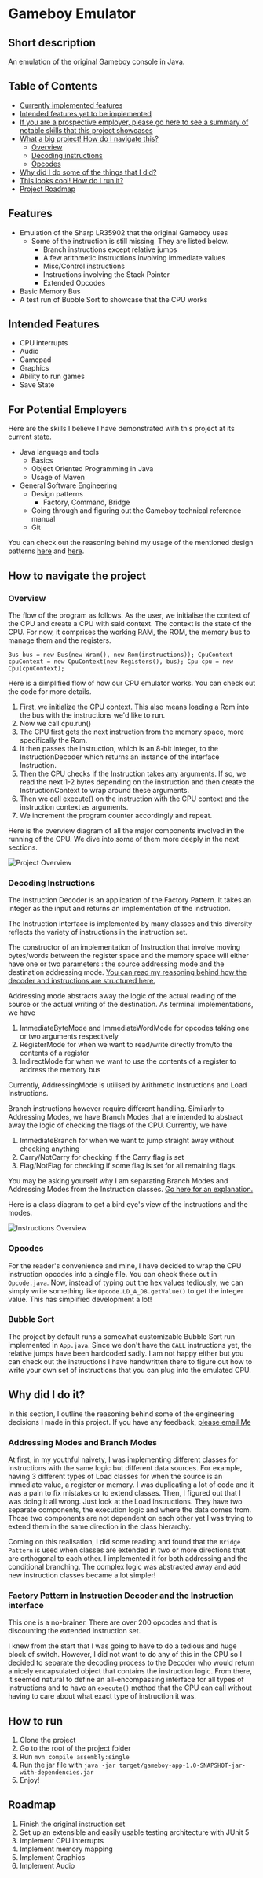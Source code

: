 # Gameboy Emulator

## Short description
An emulation of the original Gameboy console in Java.

## Table of Contents
- [Currently implemented features](#features)
- [Intended features yet to be implemented](#intended-features)
- [If you are a prospective employer, please go here to see a summary of notable skills that this project showcases](#for-potential-employers)
- [What a big project! How do I navigate this?](#how-to-navigate-the-project)
  + [Overview](#overview)
  + [Decoding instructions](#decoding-instructions)
  + [Opcodes](#opcodes)
- [Why did I do some of the things that I did?](#why-did-I-do-it?)
- [This looks cool! How do I run it?](#how-to-run)
- [Project Roadmap](#roadmap)

## Features
- Emulation of the Sharp LR35902 that the original Gameboy uses
  + Some of the instruction is still missing. They are listed below.
    - Branch instructions except relative jumps
    - A few arithmetic instructions involving immediate values
    - Misc/Control instructions
    - Instructions involving the Stack Pointer
    - Extended Opcodes
- Basic Memory Bus
- A test run of Bubble Sort to showcase that the CPU works

## Intended Features
- CPU interrupts
- Audio
- Gamepad
- Graphics
- Ability to run games
- Save State

## For Potential Employers
Here are the skills I believe I have demonstrated with this project at its current state.
- Java language and tools
  + Basics
  + Object Oriented Programming in Java
  + Usage of Maven
- General Software Engineering
  + Design patterns
    - Factory, Command, Bridge
  + Going through and figuring out the Gameboy technical reference manual
  + Git

You can check out the reasoning behind my usage of the mentioned design patterns [here](#addressing-modes-and-branch-modes) and [here](#factory-pattern-in-instruction-decoder-and-the-instruction-interface).

## How to navigate the project
### Overview
The flow of the program as follows.
As the user, we initialise the context of the CPU and create a CPU with said context.
The context is the state of the CPU. For now, it comprises the working RAM, the ROM, the memory bus to manage them and the registers.

`
Bus bus = new Bus(new Wram(), new Rom(instructions));
CpuContext cpuContext = new CpuContext(new Registers(), bus);
Cpu cpu = new Cpu(cpuContext);
`

Here is a simplified flow of how our CPU emulator works. You can check out the code for more details.

1. First, we initialize the CPU context. This also means loading a Rom into the bus with the instructions we'd like to run.
2. Now we call cpu.run()
3. The CPU first gets the next instruction from the memory space, more specifically the Rom.
4. It then passes the instruction, which is an 8-bit integer, to the InstructionDecoder which returns an instance of the interface Instruction.
5. Then the CPU checks if the Instruction takes any arguments. If so, we read the next 1-2 bytes depending on the instruction and then create the InstructionContext to wrap around these arguments.
6. Then we call execute() on the instruction with the CPU context and the instruction context as arguments.
7. We increment the program counter accordingly and repeat.

Here is the overview diagram of all the major components involved in the running of the CPU.
We dive into some of them more deeply in the next sections.

![Project Overview](./images/overview.png)

### Decoding Instructions

The Instruction Decoder is an application of the Factory Pattern.
It takes an integer as the input and returns an implementation of the instruction.

The Instruction interface is implemented by many classes and this diversity reflects the variety of instructions in the instruction set.

The constructor of an implementation of Instruction that involve moving bytes/words between the register space and the memory space will either have one or two parameters : the source addressing mode and the destination addressing mode.
[You can read my reasoning behind how the decoder and instructions are structured here.](#factory-pattern-in-instruction-decoder-and-the-instruction-interface)

Addressing mode abstracts away the logic of the actual reading of the source or the actual writing of the destination.
As terminal implementations, we have
1. ImmediateByteMode and ImmediateWordMode for opcodes taking one or two arguments respectively
2. RegisterMode for when we want to read/write directly from/to the contents of a register
3. IndirectMode for when we want to use the contents of a register to address the memory bus

Currently, AddressingMode is utilised by Arithmetic Instructions and Load Instructions.

Branch instructions however require different handling. Similarly to Addressing Modes, we have Branch Modes that are intended to abstract away the logic of checking the flags of the CPU.
Currently, we have
1. ImmediateBranch for when we want to jump straight away without checking anything
2. Carry/NotCarry for checking if the Carry flag is set
3. Flag/NotFlag for checking if some flag is set for all remaining flags.

You may be asking yourself why I am separating Branch Modes and Addressing Modes from the Instruction classes. [Go here for an explanation.](#addressing-modes-and-branch-modes)

Here is a class diagram to get a bird eye's view of the instructions and the modes.

![Instructions Overview](./images/instructions.png)

### Opcodes

For the reader's convenience and mine, I have decided to wrap the CPU instruction opcodes into a single file. You can check these out in `Opcode.java`.
Now, instead of typing out the hex values tediously, we can simply write something like `Opcode.LD_A_D8.getValue()` to get the integer value.
This has simplified development a lot!

### Bubble Sort

The project by default runs a somewhat customizable Bubble Sort run implemented in `App.java`.
Since we don't have the `CALL` instructions yet, the relative jumps have been hardcoded sadly.
I am not happy either but you can check out the instructions I have handwritten there to figure out how to write your own set of instructions that you can plug into the emulated CPU.

## Why did I do it?
In this section, I outline the reasoning behind some of the engineering decisions I made in this project. If you have any feedback, [please email Me](mailto:kheltan.engineering@gmail.com)

### Addressing Modes and Branch Modes

At first, in my youthful naivety, I was implementing different classes for instructions with the same logic but different data sources. For example, having 3 different types of Load classes for when the source is an immediate value, a register or memory.
I was duplicating a lot of code and it was a pain to fix mistakes or to extend classes.
Then, I figured out that I was doing it all wrong.
Just look at the Load Instructions.
They have two separate components, the execution logic and where the data comes from.
Those two components are not dependent on each other yet I was trying to extend them in the same direction in the class hierarchy.

Coming on this realisation, I did some reading and found that the `Bridge Pattern` is used when classes are extended in two or more directions that are orthogonal to each other.
I implemented it for both addressing and the conditional branching. The complex logic was abstracted away and add new instruction classes became a lot simpler!

### Factory Pattern in Instruction Decoder and the Instruction interface
This one is a no-brainer. There are over 200 opcodes and that is discounting the extended instruction set.

I knew from the start that I was going to have to do a tedious and huge block of switch.
However, I did not want to do any of this in the CPU so I decided to separate the decoding process to the Decoder who would return a nicely encapsulated object that contains the instruction logic. From there, it seemed natural to define an all-encompassing interface for all types of instructions and to have an `execute()` method that the CPU can call without having to care about what exact type of instruction it was.


## How to run

1. Clone the project
2. Go to the root of the project folder
3. Run `mvn compile assembly:single`
4. Run the jar file with `java -jar target/gameboy-app-1.0-SNAPSHOT-jar-with-dependencies.jar`
5. Enjoy!

## Roadmap
1. Finish the original instruction set
2. Set up an extensible and easily usable testing architecture with JUnit 5
3. Implement CPU interrupts
4. Implement memory mapping
5. Implement Graphics
6. Implement Audio
